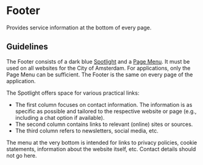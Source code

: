 <!-- @license CC0-1.0 -->

# Footer

Provides service information at the bottom of every page.

## Guidelines

The Footer consists of a dark blue [Spotlight](/docs/components-containers-spotlight--docs) and a [Page Menu](?path=/docs/components-navigation-page-menu--docs).
It must be used on all websites for the City of Amsterdam.
For applications, only the Page Menu can be sufficient.
The Footer is the same on every page of the application.

The Spotlight offers space for various practical links:

- The first column focuses on contact information.
  The information is as specific as possible and tailored to the respective website or page (e.g., including a chat option if available).
- The second column contains links to relevant (online) sites or sources.
- The third column refers to newsletters, social media, etc.

The menu at the very bottom is intended for links to privacy policies, cookie statements, information about the website itself, etc.
Contact details should not go here.
